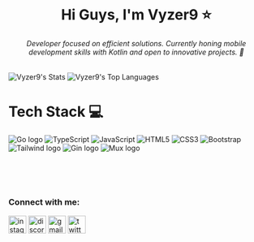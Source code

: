 <!-- Menu -->
<h1 align="center">Hi Guys, I'm Vyzer9 ⭐ </h1> 
<h6 align="center">Developer focused on efficient solutions. Currently honing mobile development skills with Kotlin and open to innovative projects. 🚀 </h6>

<!-- Stats -->
![Vyzer9's Stats](https://github-readme-stats.vercel.app/api?username=Vyzer9&theme=midnight-purple&show_icons=true&hide_border=true&count_private=true&rank_icon=percentile)
![Vyzer9's Top Languages](https://github-readme-stats.vercel.app/api/top-langs/?username=Vyzer9&theme=midnight-purple&show_icons=true&hide_border=true&layout=compact&card_width=400)

<!-- Languages -->
# Tech Stack 💻 
<img src="https://img.shields.io/badge/Go-00ADD8.svg?style=for-the-badge&logo=go&logoColor=white" alt="Go logo" /> ![TypeScript](https://img.shields.io/badge/typescript-%23007ACC.svg?style=for-the-badge&logo=typescript&logoColor=white) ![JavaScript](https://img.shields.io/badge/javascript-%23323330.svg?style=for-the-badge&logo=javascript&logoColor=%23F7DF1E) ![HTML5](https://img.shields.io/badge/html5-%23E34F26.svg?style=for-the-badge&logo=html5&logoColor=white) ![CSS3](https://img.shields.io/badge/css3-%231572B6.svg?style=for-the-badge&logo=css3&logoColor=white) ![Bootstrap](https://img.shields.io/badge/bootstrap-%238511FA.svg?style=for-the-badge&logo=bootstrap&logoColor=white) <img src="https://img.shields.io/badge/Tailwind_CSS-38B2AC.svg?style=for-the-badge&logo=tailwind-css&logoColor=white" alt="Tailwind logo" /> <img src="https://img.shields.io/badge/Gin-00ADD8.svg?style=for-the-badge&logo=go&logoColor=white" alt="Gin logo" /> <img src="https://img.shields.io/badge/Mux-00ADD8.svg?style=for-the-badge&logo=go&logoColor=white" alt="Mux logo" />

<br>
<br>
<br> 
<!-- Connect with me-->
<h3 align="left">Connect with me:</h3>
<div align="left">
  <a href="https://www.instagram.com/rsc.santoz"><img src="https://img.shields.io/static/v1?message=Instagram&logo=instagram&label=&color=E4405F&logoColor=white&labelColor=413b3b&style=for-the-badge" height="35" alt="instagram logo" /></a>
  <a href="https://discord.gg/vSS9Q2YP5D"><img src="https://img.shields.io/static/v1?message=Discord&logo=discord&label=&color=7289DA&logoColor=white&labelColor=413b3b&style=for-the-badge" height="35" alt="discord logo" /></a>
  <a href="mailto:Samzoovsk19@gmail.com"><img src="https://img.shields.io/static/v1?message=Gmail&logo=gmail&label=&color=D14836&logoColor=white&labelColor=413b3b&style=for-the-badge" height="35" alt="gmail logo" /></a>
  <a href="https://twitter.com/Vyzr9"><img src="https://img.shields.io/static/v1?message=Twitter&logo=twitter&label=&color=1DA1F2&logoColor=white&labelColor=413b3b&style=for-the-badge" height="35" alt="twitter logo" /></a>
</div>
